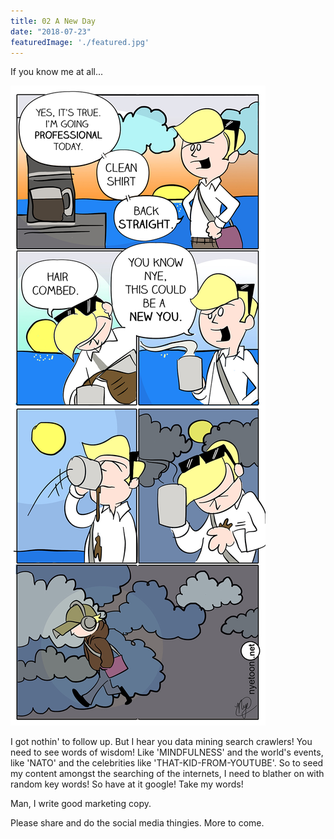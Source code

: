```yaml
---
title: 02 A New Day
date: "2018-07-23"
featuredImage: './featured.jpg'
---
```


If you know me at all...

<!-- end -->

![Comic](./nyetoon-anewday-01.jpg)

I got nothin' to follow up. But I hear you data mining search crawlers! You need to see words of wisdom! Like 'MINDFULNESS' and the world's events, like 'NATO' and the celebrities like 'THAT-KID-FROM-YOUTUBE'. 
So to seed my content amongst the searching of the internets, I need to blather on with random key words! So have at it google! Take my words!

Man, I write good marketing copy. 

Please share and do the social media thingies. More to come. 




